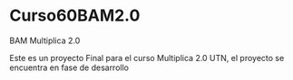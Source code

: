 # Curso60BAM2.0
BAM Multiplica 2.0 

Este es un proyecto Final para el curso Multiplica 2.0 UTN, el proyecto se encuentra en fase de desarrollo 
